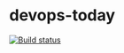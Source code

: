 # devops-today

[![Build status](https://dev.azure.com/carominucf/devops-today/_apis/build/status/devops-today-SonarCloud%20Branch)](https://dev.azure.com/carominucf/devops-today/_build/latest?definitionId=7)